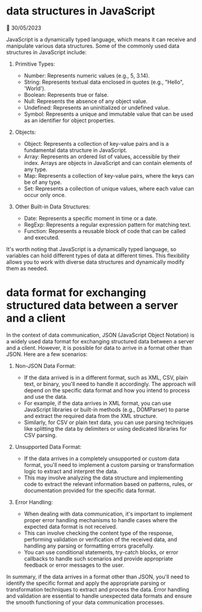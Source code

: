 # data structures in JavaScript

📅 30/05/2023

JavaScript is a dynamically typed language, which means it can receive and manipulate various data structures. Some of the commonly used data structures in JavaScript include:

1. Primitive Types:
   - Number: Represents numeric values (e.g., 5, 3.14).
   - String: Represents textual data enclosed in quotes (e.g., "Hello", 'World').
   - Boolean: Represents true or false.
   - Null: Represents the absence of any object value.
   - Undefined: Represents an uninitialized or undefined value.
   - Symbol: Represents a unique and immutable value that can be used as an identifier for object properties.

2. Objects:
   - Object: Represents a collection of key-value pairs and is a fundamental data structure in JavaScript.
   - Array: Represents an ordered list of values, accessible by their index. Arrays are objects in JavaScript and can contain elements of any type.
   - Map: Represents a collection of key-value pairs, where the keys can be of any type.
   - Set: Represents a collection of unique values, where each value can occur only once.

3. Other Built-in Data Structures:
   - Date: Represents a specific moment in time or a date.
   - RegExp: Represents a regular expression pattern for matching text.
   - Function: Represents a reusable block of code that can be called and executed.

It's worth noting that JavaScript is a dynamically typed language, so variables can hold different types of data at different times. This flexibility allows you to work with diverse data structures and dynamically modify them as needed.


# data format for exchanging structured data between a server and a client

In the context of data communication, JSON (JavaScript Object Notation) is a widely used data format for exchanging structured data between a server and a client. However, it is possible for data to arrive in a format other than JSON. Here are a few scenarios:

1. Non-JSON Data Format:
   - If the data arrived is in a different format, such as XML, CSV, plain text, or binary, you'll need to handle it accordingly. The approach will depend on the specific data format and how you intend to process and use the data.
   - For example, if the data arrives in XML format, you can use JavaScript libraries or built-in methods (e.g., DOMParser) to parse and extract the required data from the XML structure.
   - Similarly, for CSV or plain text data, you can use parsing techniques like splitting the data by delimiters or using dedicated libraries for CSV parsing.

2. Unsupported Data Format:
   - If the data arrives in a completely unsupported or custom data format, you'll need to implement a custom parsing or transformation logic to extract and interpret the data.
   - This may involve analyzing the data structure and implementing code to extract the relevant information based on patterns, rules, or documentation provided for the specific data format.

3. Error Handling:
   - When dealing with data communication, it's important to implement proper error handling mechanisms to handle cases where the expected data format is not received.
   - This can involve checking the content type of the response, performing validation or verification of the received data, and handling any parsing or formatting errors gracefully.
   - You can use conditional statements, try-catch blocks, or error callbacks to handle such scenarios and provide appropriate feedback or error messages to the user.

In summary, if the data arrives in a format other than JSON, you'll need to identify the specific format and apply the appropriate parsing or transformation techniques to extract and process the data. Error handling and validation are essential to handle unexpected data formats and ensure the smooth functioning of your data communication processes.
